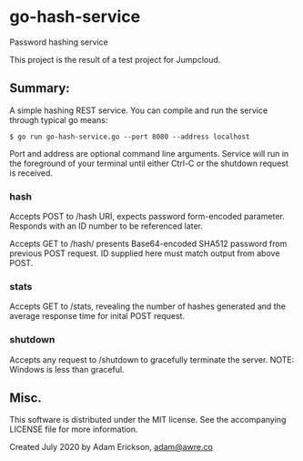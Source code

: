 # go-hash-service
Password hashing service

This project is the result of a test project for Jumpcloud.

## Summary:
A simple hashing REST service.  You can compile and run the service
through typical go means:

```
$ go run go-hash-service.go --port 8080 --address localhost
```

Port and address are optional command line arguments.  Service will run
in the foreground of your terminal until either Ctrl-C or the shutdown
request is received.

### hash
Accepts POST to /hash URI, expects password form-encoded parameter.
Responds with an ID number to be referenced later.

Accepts GET to /hash/<ID> presents Base64-encoded SHA512 password
from previous POST request.  ID supplied here must match output 
from above POST.

### stats
Accepts GET to /stats, revealing the number of hashes generated and
the average response time for inital POST request.

### shutdown
Accepts any request to /shutdown to gracefully terminate the server.
NOTE: Windows is less than graceful.

## Misc.
This software is distributed under the MIT license.  See the accompanying
LICENSE file for more information.

Created July 2020 by Adam Erickson, adam@awre.co


